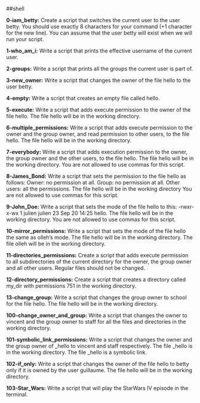 ##shell


**0-iam_betty:** Create a script that switches the current user to the user betty.
You should use exactly 8 characters for your command (+1 character for the new line).
You can assume that the user betty will exist when we will run your script.


**1-who_am_i:** Write a script that prints the effective username of the current user.


**2-groups:** Write a script that prints all the groups the current user is part of.


**3-new_owner:** Write a script that changes the owner of the file hello to the user betty.


**4-empty:** Write a script that creates an empty file called hello.


**5-execute:** Write a script that adds execute permission to the owner of the file hello.
The file hello will be in the working directory.


**6-multiple_permissions:** Write a script that adds execute permission to the owner and the group owner, and read permission to other users, to the file hello.
The file hello will be in the working directory.


**7-everybody:** Write a script that adds execution permission to the owner, the group owner and the other users, to the file hello.
The file hello will be in the working directory.
You are not allowed to use commas for this script.  


**8-James_Bond:** Write a script that sets the permission to the file hello as follows:
Owner: no permission at all.
Group: no permission at all.
Other users: all the permissions.
The file hello will be in the working directory You are not allowed to use commas for this script.


**9-John_Doe:** Write a script that sets the mode of the file hello to this:
-rwxr-x-wx 1 julien julien 23 Sep 20 14:25 hello.
The file hello will be in the working directory.
You are not allowed to use commas for this script.


**10-mirror_permissions:** Write a script that sets the mode of the file hello the same as olleh’s mode.
The file hello will be in the working directory.
The file olleh will be in the working directory.


**11-directories_permissions:** Create a script that adds execute permission to all subdirectories of the current directory for the owner, the group owner and all other users. Regular files should not be changed.


**12-directory_permissions:** Create a script that creates a directory called my_dir with permissions 751 in the working directory.


**13-change_group:** Write a script that changes the group owner to school for the file hello.
The file hello will be in the working directory.


**100-change_owner_and_group:** Write a script that changes the owner to vincent and the group owner to staff for all the files and directories in the working directory.


**101-symbolic_link_permissions:** Write a script that changes the owner and the group owner of _hello to vincent and staff respectively.
The file _hello is in the working directory.
The file _hello is a symbolic link.


**102-if_only:** Write a script that changes the owner of the file hello to betty only if it is owned by the user guillaume.
The file hello will be in the working directory.


**103-Star_Wars:** Write a script that will play the StarWars IV episode in the terminal.
